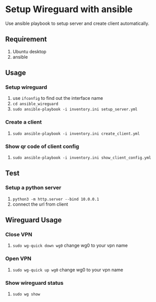 # Setup Wireguard with ansible

Use ansible playbook to setup server and create client automatically.

## Requirement
1. Ubuntu desktop
2. ansible

## Usage

### Setup wireguard
1. use ```ifconfig``` to find out the interface name
2. ```cd ansible_wireguard```
3. ```sudo ansible-playbook -i inventory.ini setup_server.yml```

### Create a client
1. ```sudo ansible-playbook -i inventory.ini create_client.yml```

### Show qr code of client config
1. ```sudo ansible-playbook -i inventory.ini show_client_config.yml```

## Test
### Setup a python server
1. ```python3 -m http.server --bind 10.0.0.1```
2. connect the url from client

## Wireguard Usage
### Close VPN
1. ```sudo wg-quick down wg0```
change wg0 to your vpn name

### Open VPN
1. ```sudo wg-quick up wg0```
change wg0 to your vpn name

### Show wireguard status
1. ```sudo wg show```
